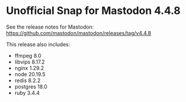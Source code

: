 # Unofficial Snap for Mastodon 4.4.8

See the release notes for Mastodon: https://github.com/mastodon/mastodon/releases/tag/v4.4.8

This release also includes:

* ffmpeg 8.0
* libvips 8.17.2
* nginx 1.29.2
* node 20.19.5
* redis 8.2.2
* postgres 18.0
* ruby 3.4.4
